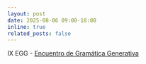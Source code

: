 ```yaml
---
layout: post
date: 2025-08-06 09:00-18:00
inline: true
related_posts: false
---
```


IX EGG - [Encuentro de Gramática Generativa](https://encuentro-de-gramatica-generativa.github.io/)
